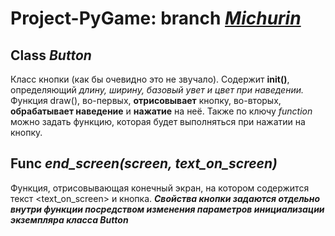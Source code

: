 # Project-PyGame: branch *[Michurin](https://github.com/kenyako/Project-PyGame/tree/Michurin)*

## Class *Button*
Класс кнопки (как бы очевидно это не звучало).
Содержит __init()__, определяющий *длину, ширину, базовый увет и цвет при наведении.*
Функция draw(), во-первых, **отрисовывает** кнопку, во-вторых, **обрабатывает наведение** и **нажатие** на неё.
Также по ключу *function* можно задать функцию, которая будет выполняться при нажатии на кнопку.

## Func *end_screen(screen, text_on_screen)*
Функция, отрисовывающая конечный экран, на котором содержится текст <text_on_screen> и кнопка.
***Свойства кнопки задаются отдельно внутри функции посредством изменения параметров инициализации экземпляра класса Button***

